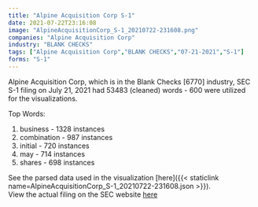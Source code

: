 ```yaml
---
title: "Alpine Acquisition Corp S-1"
date: 2021-07-22T23:16:08
image: "AlpineAcquisitionCorp_S-1_20210722-231608.png"
companies: "Alpine Acquisition Corp"
industry: "BLANK CHECKS"
tags: ["Alpine Acquisition Corp","BLANK CHECKS","07-21-2021","S-1"]
forms: "S-1"
---
```

Alpine Acquisition Corp, which is in the Blank Checks [6770] industry, SEC S-1 filing on July 21, 2021 had 53483 (cleaned) words - 600 were utilized for the visualizations.

Top Words:
1. business - 1328 instances
2. combination - 987 instances
3. initial - 720 instances
4. may - 714 instances
5. shares - 698 instances


See the parsed data used in the visualization [here]({{< staticlink name=AlpineAcquisitionCorp_S-1_20210722-231608.json >}}).  
View the actual filing on the SEC website [here](https://www.sec.gov/Archives/edgar/data/1853651/0001213900-21-037828.txt)